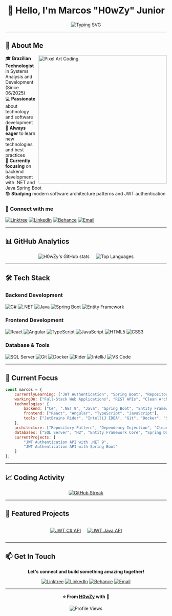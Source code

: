 # <div align="center">👋 Hello, I'm Marcos "H0wZy" Junior</div>

<div align="center">
  
![Typing SVG](https://readme-typing-svg.herokuapp.com?font=Fira+Code&weight=500&size=22&pause=1000&color=9945FF&center=true&vCenter=true&width=600&lines=Systems+Analysis+%26+Development+Technologist;Full-Stack+Developer;Technology+Enthusiast;Always+Learning+New+Things!)

</div>

---

## 🚀 About Me

<img align="right" alt="Pixel Art Coding" width="400" src="https://i.redd.it/bpxxqqvps4h91.gif">

🎓 **Brazilian Technologist** in Systems Analysis and Development (Since 06/2025)  
💻 **Passionate** about technology and software development  
🌱 **Always eager** to learn new technologies and best practices  
🎯 **Currently focusing** on backend development with .NET and Java Spring Boot  
📚 **Studying** modern software architecture patterns and JWT authentication  

### 🔗 Connect with me
[![Linktree](https://img.shields.io/badge/linktree-9945FF?style=for-the-badge&logo=linktree&logoColor=white)](https://www.linktr.ee/h0wzymarcos)
[![LinkedIn](https://img.shields.io/badge/LinkedIn-9945FF?style=for-the-badge&logo=linkedin&logoColor=white)](https://www.linkedin.com/in/marcosh0wzy/)
[![Behance](https://img.shields.io/badge/Behance-9945FF?style=for-the-badge&logo=behance&logoColor=white)](https://www.behance.net/marcosselzler)
[![Email](https://img.shields.io/badge/Email-9945FF?style=for-the-badge&logo=gmail&logoColor=white)](mailto:h0wzymarcos@gmail.com)

---

## 📊 GitHub Analytics

<div align="center" style="display: flex; justify-content: center; gap: 20px; flex-wrap: wrap;">
  
<img src="https://github-readme-stats.vercel.app/api?username=h0wzy&show_icons=true&theme=github_dark&hide_border=true&bg_color=000000&title_color=9945FF&icon_color=9945FF&text_color=ffffff" alt="H0wZy's GitHub stats" />

<img src="https://github-readme-stats.vercel.app/api/top-langs/?username=h0wzy&layout=compact&theme=github_dark&hide_border=true&bg_color=000000&title_color=9945FF&text_color=ffffff" alt="Top Languages" />

</div>

---

## 🛠️ Tech Stack

### **Backend Development**
<div style="display: inline_block">
  <img align="center" alt="C#" src="https://img.shields.io/badge/C%23-9945FF?style=for-the-badge&logo=c-sharp&logoColor=white"/>
  <img align="center" alt=".NET" src="https://img.shields.io/badge/.NET-9945FF?style=for-the-badge&logo=.net&logoColor=white"/>
  <img align="center" alt="Java" src="https://img.shields.io/badge/Java-9945FF?style=for-the-badge&logo=openjdk&logoColor=white"/>
  <img align="center" alt="Spring Boot" src="https://img.shields.io/badge/Spring%20Boot-9945FF?style=for-the-badge&logo=spring&logoColor=white"/>
  <img align="center" alt="Entity Framework" src="https://img.shields.io/badge/Entity%20Framework-9945FF?style=for-the-badge&logo=.net&logoColor=white"/>
</div>

### **Frontend Development**
<div style="display: inline_block">
  <img align="center" alt="React" src="https://img.shields.io/badge/React-9945FF?style=for-the-badge&logo=react&logoColor=white"/>
  <img align="center" alt="Angular" src="https://img.shields.io/badge/Angular-9945FF?style=for-the-badge&logo=angular&logoColor=white"/>
  <img align="center" alt="TypeScript" src="https://img.shields.io/badge/TypeScript-9945FF?style=for-the-badge&logo=typescript&logoColor=white"/>
  <img align="center" alt="JavaScript" src="https://img.shields.io/badge/JavaScript-9945FF?style=for-the-badge&logo=javascript&logoColor=white"/>
  <img align="center" alt="HTML5" src="https://img.shields.io/badge/HTML5-9945FF?style=for-the-badge&logo=html5&logoColor=white"/>
  <img align="center" alt="CSS3" src="https://img.shields.io/badge/CSS3-9945FF?style=for-the-badge&logo=css3&logoColor=white"/>
</div>

### **Database & Tools**
<div style="display: inline_block">
  <img align="center" alt="SQL Server" src="https://img.shields.io/badge/SQL%20Server-9945FF?style=for-the-badge&logo=microsoft-sql-server&logoColor=white"/>
  <img align="center" alt="Git" src="https://img.shields.io/badge/Git-9945FF?style=for-the-badge&logo=git&logoColor=white"/>
  <img align="center" alt="Docker" src="https://img.shields.io/badge/Docker-9945FF?style=for-the-badge&logo=docker&logoColor=white"/>
  <img align="center" alt="Rider" src="https://img.shields.io/badge/JetBrains%20Rider-9945FF?style=for-the-badge&logo=jetbrains&logoColor=white"/>
  <img align="center" alt="IntelliJ" src="https://img.shields.io/badge/IntelliJ%20IDEA-9945FF?style=for-the-badge&logo=intellij-idea&logoColor=white"/>
  <img align="center" alt="VS Code" src="https://img.shields.io/badge/VS%20Code-9945FF?style=for-the-badge&logo=visual-studio-code&logoColor=white"/>
</div>

---

## 🎯 Current Focus

```javascript
const marcos = {
    currentlyLearning: ["JWT Authentication", "Spring Boot", "Repository Pattern", "SOLID Principles"],
    workingOn: ["Full-Stack Web Applications", "REST APIs", "Clean Architecture"],
    technologies: {
        backend: ["C#", ".NET 9", "Java", "Spring Boot", "Entity Framework"],
        frontend: ["React", "Angular", "TypeScript", "JavaScript"],
        tools: ["JetBrains Rider", "IntelliJ IDEA", "Git", "Docker", "Swagger"]
    },
    architecture: ["Repository Pattern", "Dependency Injection", "Clean Code"],
    databases: ["SQL Server", "H2", "Entity Framework Core", "Spring Data JPA"],
    currentProjects: [
        "JWT Authentication API with .NET 9",
        "JWT Authentication API with Spring Boot"
    ]
};
```

---

## 📈 Coding Activity

<div align="center">
  
[![GitHub Streak](https://streak-stats.demolab.com?user=h0wzy&theme=dark&hide_border=true&background=000000&ring=9945FF&fire=9945FF&currStreakLabel=9945FF&sideNums=ffffff&currStreakNum=ffffff&sideLabels=ffffff)](https://git.io/streak-stats)

</div>

---

## 🌟 Featured Projects

<div align="center" style="display: flex; justify-content: center; gap: 20px; flex-wrap: wrap;">

[![JWT C# API](https://github-readme-stats.vercel.app/api/pin/?username=h0wzy&repo=jwt-csharp&theme=github_dark&hide_border=true&bg_color=000000&title_color=9945FF&text_color=ffffff&icon_color=9945FF)](https://github.com/h0wzy/jwt-csharp)

[![JWT Java API](https://github-readme-stats.vercel.app/api/pin/?username=h0wzy&repo=jwt-java&theme=github_dark&hide_border=true&bg_color=000000&title_color=9945FF&text_color=ffffff&icon_color=9945FF)](https://github.com/h0wzy/jwt-java)

</div>

---

## 📫 Get In Touch

<div align="center">

**Let's connect and build something amazing together!**

[![Linktree](https://img.shields.io/badge/linktree-9945FF?style=for-the-badge&logo=linktree&logoColor=white)](https://www.linktr.ee/h0wzymarcos)
[![LinkedIn](https://img.shields.io/badge/LinkedIn-9945FF?style=for-the-badge&logo=linkedin&logoColor=white)](https://www.linkedin.com/in/marcosh0wzy/)
[![Behance](https://img.shields.io/badge/Behance-9945FF?style=for-the-badge&logo=behance&logoColor=white)](https://www.behance.net/marcosselzler)
[![Email](https://img.shields.io/badge/Email-9945FF?style=for-the-badge&logo=gmail&logoColor=white)](mailto:h0wzymarcos@gmail.com)

</div>

---

<div align="center">
  
**⭐ From [H0wZy](https://github.com/h0wzy) with 💜**

![Profile Views](https://komarev.com/ghpvc/?username=h0wzy&color=9945FF&style=flat-square)

</div>
